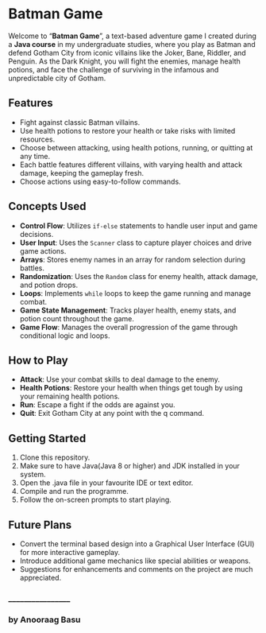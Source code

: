 # Batman Game

Welcome to “**Batman Game**”, a text-based adventure game I created during a **Java course** in my undergraduate studies, where you play as Batman and defend Gotham City from iconic villains like the Joker, Bane, Riddler, and Penguin. As the Dark Knight, you will fight the enemies, manage health potions, and face the challenge of surviving in the infamous and unpredictable city of Gotham.

## Features
* Fight against classic Batman villains.
* Use health potions to restore your health or take risks with limited resources.
* Choose between attacking, using health potions, running, or quitting at any time.
* Each battle features different villains, with varying health and attack damage, keeping the gameplay fresh.
* Choose actions using easy-to-follow commands.

## Concepts Used
* **Control Flow**: Utilizes `if-else` statements to handle user input and game decisions.
* **User Input**: Uses the `Scanner` class to capture player choices and drive game actions.
* **Arrays**: Stores enemy names in an array for random selection during battles.
* **Randomization**: Uses the `Random` class for enemy health, attack damage, and potion drops.
* **Loops**: Implements `while` loops to keep the game running and manage combat.
* **Game State Management**: Tracks player health, enemy stats, and potion count throughout the game.
* **Game Flow**: Manages the overall progression of the game through conditional logic and loops.

## How to Play
* **Attack**: Use your combat skills to deal damage to the enemy.
* **Health Potions**: Restore your health when things get tough by using your remaining health potions.
* **Run**: Escape a fight if the odds are against you.
* **Quit**: Exit Gotham City at any point with the q command.

## Getting Started
1. Clone this repository.
2. Make sure to have Java(Java 8 or higher) and JDK installed in your system.
3. Open the .java file in your favourite IDE or text editor.
4. Compile and run the programme.
5. Follow the on-screen prompts to start playing.
   
## Future Plans
* Convert the terminal based design into a Graphical User Interface (GUI) for more interactive gameplay.
* Introduce additional game mechanics like special abilities or weapons.
* Suggestions for enhancements and comments on the project are much appreciated.

### ________________
### by Anooraag Basu
